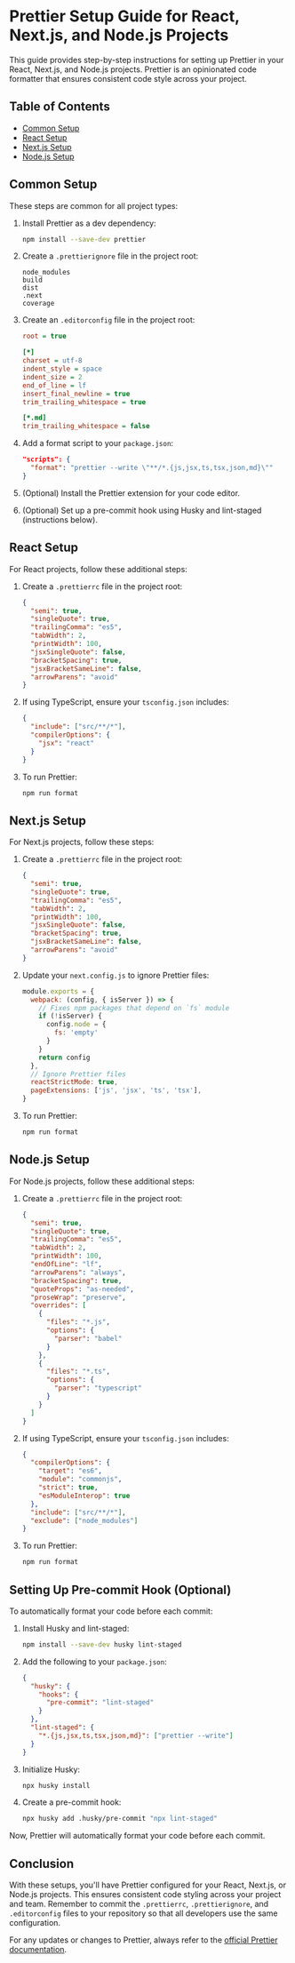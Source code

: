 # Prettier Setup Guide for React, Next.js, and Node.js Projects

This guide provides step-by-step instructions for setting up Prettier in your React, Next.js, and Node.js projects. Prettier is an opinionated code formatter that ensures consistent code style across your project.

## Table of Contents

- [Common Setup](#common-setup)
- [React Setup](#react-setup)
- [Next.js Setup](#nextjs-setup)
- [Node.js Setup](#nodejs-setup)

## Common Setup

These steps are common for all project types:

1. Install Prettier as a dev dependency:
   ```bash
   npm install --save-dev prettier
   ```

2. Create a `.prettierignore` file in the project root:
   ```
   node_modules
   build
   dist
   .next
   coverage
   ```

3. Create an `.editorconfig` file in the project root:
   ```ini
   root = true

   [*]
   charset = utf-8
   indent_style = space
   indent_size = 2
   end_of_line = lf
   insert_final_newline = true
   trim_trailing_whitespace = true

   [*.md]
   trim_trailing_whitespace = false
   ```

4. Add a format script to your `package.json`:
   ```json
   "scripts": {
     "format": "prettier --write \"**/*.{js,jsx,ts,tsx,json,md}\""
   }
   ```

5. (Optional) Install the Prettier extension for your code editor.

6. (Optional) Set up a pre-commit hook using Husky and lint-staged (instructions below).

## React Setup

For React projects, follow these additional steps:

1. Create a `.prettierrc` file in the project root:
   ```json
   {
     "semi": true,
     "singleQuote": true,
     "trailingComma": "es5",
     "tabWidth": 2,
     "printWidth": 100,
     "jsxSingleQuote": false,
     "bracketSpacing": true,
     "jsxBracketSameLine": false,
     "arrowParens": "avoid"
   }
   ```

2. If using TypeScript, ensure your `tsconfig.json` includes:
   ```json
   {
     "include": ["src/**/*"],
     "compilerOptions": {
       "jsx": "react"
     }
   }
   ```

3. To run Prettier:
   ```bash
   npm run format
   ```

## Next.js Setup

For Next.js projects, follow these steps:

1. Create a `.prettierrc` file in the project root:
   ```json
   {
     "semi": true,
     "singleQuote": true,
     "trailingComma": "es5",
     "tabWidth": 2,
     "printWidth": 100,
     "jsxSingleQuote": false,
     "bracketSpacing": true,
     "jsxBracketSameLine": false,
     "arrowParens": "avoid"
   }
   ```

2. Update your `next.config.js` to ignore Prettier files:
   ```javascript
   module.exports = {
     webpack: (config, { isServer }) => {
       // Fixes npm packages that depend on `fs` module
       if (!isServer) {
         config.node = {
           fs: 'empty'
         }
       }
       return config
     },
     // Ignore Prettier files
     reactStrictMode: true,
     pageExtensions: ['js', 'jsx', 'ts', 'tsx'],
   }
   ```

3. To run Prettier:
   ```bash
   npm run format
   ```

## Node.js Setup

For Node.js projects, follow these additional steps:

1. Create a `.prettierrc` file in the project root:
   ```json
   {
     "semi": true,
     "singleQuote": true,
     "trailingComma": "es5",
     "tabWidth": 2,
     "printWidth": 100,
     "endOfLine": "lf",
     "arrowParens": "always",
     "bracketSpacing": true,
     "quoteProps": "as-needed",
     "proseWrap": "preserve",
     "overrides": [
       {
         "files": "*.js",
         "options": {
           "parser": "babel"
         }
       },
       {
         "files": "*.ts",
         "options": {
           "parser": "typescript"
         }
       }
     ]
   }
   ```

2. If using TypeScript, ensure your `tsconfig.json` includes:
   ```json
   {
     "compilerOptions": {
       "target": "es6",
       "module": "commonjs",
       "strict": true,
       "esModuleInterop": true
     },
     "include": ["src/**/*"],
     "exclude": ["node_modules"]
   }
   ```

3. To run Prettier:
   ```bash
   npm run format
   ```

## Setting Up Pre-commit Hook (Optional)

To automatically format your code before each commit:

1. Install Husky and lint-staged:
   ```bash
   npm install --save-dev husky lint-staged
   ```

2. Add the following to your `package.json`:
   ```json
   {
     "husky": {
       "hooks": {
         "pre-commit": "lint-staged"
       }
     },
     "lint-staged": {
       "*.{js,jsx,ts,tsx,json,md}": ["prettier --write"]
     }
   }
   ```

3. Initialize Husky:
   ```bash
   npx husky install
   ```

4. Create a pre-commit hook:
   ```bash
   npx husky add .husky/pre-commit "npx lint-staged"
   ```

Now, Prettier will automatically format your code before each commit.

## Conclusion

With these setups, you'll have Prettier configured for your React, Next.js, or Node.js projects. This ensures consistent code styling across your project and team. Remember to commit the `.prettierrc`, `.prettierignore`, and `.editorconfig` files to your repository so that all developers use the same configuration.

For any updates or changes to Prettier, always refer to the [official Prettier documentation](https://prettier.io/docs/en/index.html).
